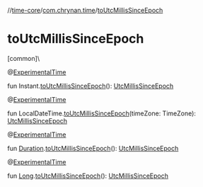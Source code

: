 //[time-core](../../index.md)/[com.chrynan.time](index.md)/[toUtcMillisSinceEpoch](to-utc-millis-since-epoch.md)

# toUtcMillisSinceEpoch

[common]\

@[ExperimentalTime](https://kotlinlang.org/api/latest/jvm/stdlib/kotlin.time/-experimental-time/index.html)

fun Instant.[toUtcMillisSinceEpoch](to-utc-millis-since-epoch.md)(): [UtcMillisSinceEpoch](-utc-millis-since-epoch/index.md)

@[ExperimentalTime](https://kotlinlang.org/api/latest/jvm/stdlib/kotlin.time/-experimental-time/index.html)

fun LocalDateTime.[toUtcMillisSinceEpoch](to-utc-millis-since-epoch.md)(timeZone: TimeZone): [UtcMillisSinceEpoch](-utc-millis-since-epoch/index.md)

@[ExperimentalTime](https://kotlinlang.org/api/latest/jvm/stdlib/kotlin.time/-experimental-time/index.html)

fun [Duration](https://kotlinlang.org/api/latest/jvm/stdlib/kotlin.time/-duration/index.html).[toUtcMillisSinceEpoch](to-utc-millis-since-epoch.md)(): [UtcMillisSinceEpoch](-utc-millis-since-epoch/index.md)

@[ExperimentalTime](https://kotlinlang.org/api/latest/jvm/stdlib/kotlin.time/-experimental-time/index.html)

fun [Long](https://kotlinlang.org/api/latest/jvm/stdlib/kotlin/-long/index.html).[toUtcMillisSinceEpoch](to-utc-millis-since-epoch.md)(): [UtcMillisSinceEpoch](-utc-millis-since-epoch/index.md)
